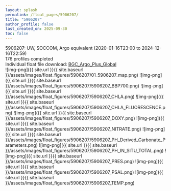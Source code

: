 ```yaml
---
layout: splash
permalink: /float_pages/5906207/
title: "5906207"
author_profile: false
last_created_on: 2025-09-30
toc: false
---
```

 
5906207: UW, SOCCOM, Argo equivalent (2020-01-16T23:00 to 2024-12-16T22:59)\
176 profiles completed\
Individual float file download: [BGC_Argo_Plus_Global](https://ftp.soest.hawaii.edu/bgc_argo_plus/Individual_Floats/outliers_removed/5906207_Sprof_processed.nc)\
![img-png]({{ site.url }}{{ site.baseurl }}/assets/images/float_figures/5906207/01_5906207_map.png)
![img-png]({{ site.url }}{{ site.baseurl }}/assets/images/float_figures/5906207/5906207_BBP700.png)
![img-png]({{ site.url }}{{ site.baseurl }}/assets/images/float_figures/5906207/5906207_CHLA.png)
![img-png]({{ site.url }}{{ site.baseurl }}/assets/images/float_figures/5906207/5906207_CHLA_FLUORESCENCE.png)
![img-png]({{ site.url }}{{ site.baseurl }}/assets/images/float_figures/5906207/5906207_DOXY.png)
![img-png]({{ site.url }}{{ site.baseurl }}/assets/images/float_figures/5906207/5906207_NITRATE.png)
![img-png]({{ site.url }}{{ site.baseurl }}/assets/images/float_figures/5906207/5906207_PH_Derived_Carbonate_Parameters.png)
![img-png]({{ site.url }}{{ site.baseurl }}/assets/images/float_figures/5906207/5906207_PH_IN_SITU_TOTAL.png)
![img-png]({{ site.url }}{{ site.baseurl }}/assets/images/float_figures/5906207/5906207_PRES.png)
![img-png]({{ site.url }}{{ site.baseurl }}/assets/images/float_figures/5906207/5906207_PSAL.png)
![img-png]({{ site.url }}{{ site.baseurl }}/assets/images/float_figures/5906207/5906207_TEMP.png)
